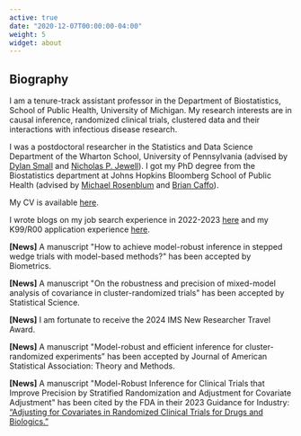 ```yaml
---
active: true
date: "2020-12-07T00:00:00-04:00"
weight: 5
widget: about
---
```


## Biography

I am a tenure-track assistant professor in the Department of Biostatistics, School of Public Health, University of Michigan. My research interests are in causal inference, randomized clinical trials, clustered data and their interactions with infectious disease research. 

I was a postdoctoral researcher in the Statistics and Data Science Department of the Wharton School, University of Pennsylvania (advised by [Dylan Small](https://statistics.wharton.upenn.edu/profile/dsmall/) and [Nicholas P. Jewell](https://statistics.berkeley.edu/people/nicholas-p-jewell)). I got my PhD degree from the Biostatistics department at Johns Hopkins Bloomberg School of Public Health (advised by [Michael Rosenblum](https://www.jhsph.edu/faculty/directory/profile/2241/michael-a-rosenblum) and [Brian Caffo](https://www.jhsph.edu/faculty/directory/profile/1010/brian-s-caffo)).

My CV is available [here](files/CV.pdf).

I wrote blogs on my job search experience in 2022-2023 [here](/blog/job-search/) and my K99/R00 application experience [here](/blog/k99/).

__[News]__ A manuscript "How to achieve model-robust inference in stepped wedge trials with model-based methods?" has been accepted by Biometrics.

__[News]__ A manuscript "On the robustness and precision of mixed-model analysis of covariance in cluster-randomized trials" has been accepted by Statistical Science.

__[News]__ I am fortunate to receive the 2024 IMS New Researcher Travel Award.

__[News]__ A manuscript "Model-robust and efficient inference for cluster-randomized experiments” has been accepted by Journal of American Statistical Association: Theory and Methods.

__[News]__ A manuscript "Model-Robust Inference for Clinical Trials that Improve Precision by Stratified Randomization and Adjustment for Covariate Adjustment" has been cited by the FDA in their 2023 Guidance for Industry: [“Adjusting for Covariates in Randomized Clinical Trials for Drugs and Biologics.”](https://www.fda.gov/media/148910/download) 


